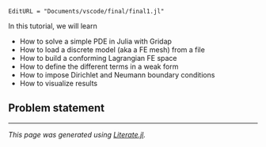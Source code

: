 ```@meta
EditURL = "Documents/vscode/final/final1.jl"
```

In this tutorial, we will learn

   -  How to solve a simple PDE in Julia with Gridap
   -  How to load a discrete model (aka a FE mesh) from a file
   -  How to build a conforming Lagrangian FE space
   -  How to define the different terms in a weak form
   -  How to impose Dirichlet and Neumann boundary conditions
   -  How to visualize results


## Problem statement

---

*This page was generated using [Literate.jl](https://github.com/fredrikekre/Literate.jl).*

